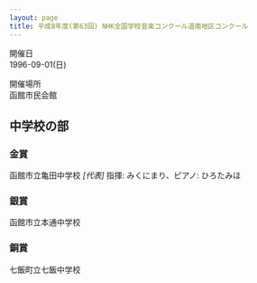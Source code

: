 ```yaml
---
layout: page
title: 平成8年度(第63回) NHK全国学校音楽コンクール道南地区コンクール
---
```

開催日  
1996-09-01(日)

開催場所  
函館市民会館

中学校の部
----------

### 金賞

<span class="choir-name">函館市立亀田中学校</span> *\[代表\]*
指揮: みくにまり、ピアノ: ひろたみほ

### 銀賞

<span class="choir-name">函館市立本通中学校</span>

### 銅賞

<span class="choir-name">七飯町立七飯中学校</span>
